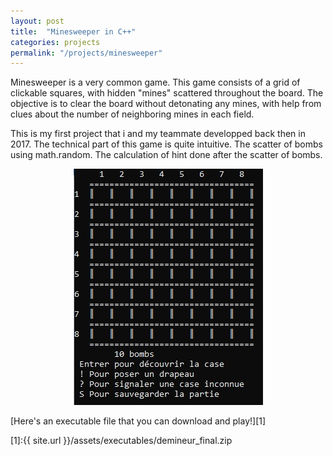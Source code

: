 ```yaml
---
layout: post
title:  "Minesweeper in C++"
categories: projects
permalink: "/projects/minesweeper"
---
```

Minesweeper is a very common game. This game consists of a grid of clickable squares, with hidden "mines" scattered throughout the board. The objective is to clear the board without detonating any mines, with help from clues about the number of neighboring mines in each field.

This is my first project that i and my teammate developped back then in 2017. The technical part of this game is quite intuitive. The scatter of bombs using math.random. The calculation of hint done after the scatter of bombs. 


<a href="\assets\images\minesweeper.jpg">
    <center>
        <img 
            src="\assets\images\minesweeper.jpg" 
            alt="Minesweeper on terminal"
        >
    </center>
</a>

[Here's an executable file that you can download and play!][1]

[1]:{{ site.url }}/assets/executables/demineur_final.zip
